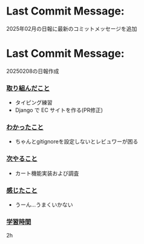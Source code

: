 # Last Commit Message:
2025年02月の日報に最新のコミットメッセージを追加

# Last Commit Message:
20250208の日報作成

### <u>取り組んだこと</u>
- タイピング練習
- Django で EC サイトを作る(PR修正)

### <u>わかったこと</u>
-  ちゃんとgitignoreを設定しないとレビュワーが困る

### <u>次やること</u>
- カート機能実装および調査

### <u>感じたこと</u>
- うーん...うまくいかない

### <u>学習時間</u>
2h

